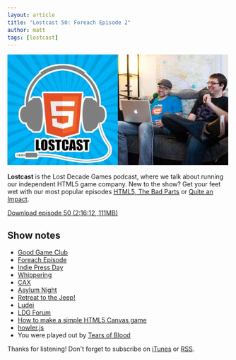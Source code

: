 ```yaml
---
layout: article
title: "Lostcast 50: Foreach Episode 2"
author: matt
tags: [lostcast]
---
```

<div class="full-frame">
	<img alt="Lostcast gamedev podcast" src="/media/images/lostcast/ldgTeam.jpg" width="500" height="250">
</div>

**Lostcast** is the Lost Decade Games podcast, where we talk about running our independent HTML5 game company. New to the show? Get your feet wet with our most popular episodes [HTML5, The Bad Parts](/lostcast-episode-7-html5-the-bad-parts/) or [Quite an Impact](/lostcast-episode-14-quite-an-impact/).

<a class="download-podcast" href="http://media.lostdecadegames.com/lostcast/lostcast_50.mp3">
	Download episode 50 (2:16:12, 111MB)
</a>

## Show notes

* [Good Game Club](http://www.goodgameclub.com/)
* [Foreach Episode](/lostcast-26/)
* [Indie Press Day](http://indiepressday.com/)
* [Whippering](http://whippering.com/)
* [CAX](http://caextreme.org/)
* [Asylum Night](http://asylumnight.lostdecadegames.com/)
* [Retreat to the Jeep!](http://www.escapistmagazine.com/content/indie-speed-run/?game=250)
* [Ludei](https://www.ludei.com/)
* [LDG Forum](http://forum.lostdecadegames.com/)
* [How to make a simple HTML5 Canvas game](/how-to-make-a-simple-html5-canvas-game/)
* [howler.js](https://github.com/goldfire/howler.js)
* You were played out by [Tears of Blood ](http://music.gamechops.com/track/tears-of-blood-castlevania)

Thanks for listening! Don't forget to subscribe on [iTunes](http://itunes.apple.com/us/podcast/lostcast/id481950724) or [RSS](/lostcast.xml).
